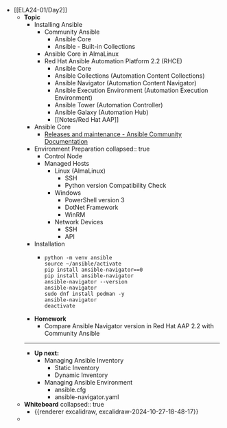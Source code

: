 - [[ELA24-01/Day2]]
	- **Topic**
		- Installing Ansible
			- Community Ansible
				- Ansible Core
				- Ansible - Built-in Collections
			- Ansible Core in AlmaLinux
			- Red Hat Ansible Automation Platform 2.2 (RHCE)
				- Ansible Core
				- Ansible Collections (Automation Content Collections)
				- Ansible Navigator (Automation Content Navigator)
				- Ansible Execution Environment (Automation Execution Environment)
				- Ansible Tower (Automation Controller)
				- Ansible Galaxy (Automation Hub)
				- [[Notes/Red Hat AAP]]
		- Ansible Core
			- [Releases and maintenance - Ansible Community Documentation](https://docs.ansible.com/ansible/latest/reference_appendices/release_and_maintenance.html)
		- Environment Preparation
		  collapsed:: true
			- Control Node
			- Managed Hosts
				- Linux (AlmaLinux)
					- SSH
					- Python version Compatibility Check
				- Windows
					- PowerShell version 3
					- DotNet Framework
					- WinRM
				- Network Devices
					- SSH
					- API
		- Installation
			- ```shell
			  python -m venv ansible
			  source ~/ansible/activate
			  pip install ansible-navigator==0
			  pip install ansible-navigator
			  ansible-navigator --version
			  ansible-navigator
			  sudo dnf install podman -y
			  ansible-navigator
			  deactivate
			  ```
		- **Homework**
			- Compare Ansible Navigator version in Red Hat AAP 2.2 with Community Ansible
		- ---
		- **Up next:**
			- Managing Ansible Inventory
				- Static Inventory
				- Dynamic Inventory
			- Managing Ansible Environment
				- ansible.cfg
				- ansible-navigator.yaml
	- **Whiteboard**
	  collapsed:: true
		- {{renderer excalidraw, excalidraw-2024-10-27-18-48-17}}
	-